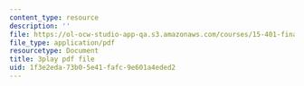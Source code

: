 ```yaml
---
content_type: resource
description: ''
file: https://ol-ocw-studio-app-qa.s3.amazonaws.com/courses/15-401-finance-theory-i-fall-2008/1f3e2eda73b05e41fafc9e601a4eded2_HdHlfiOAJyE.pdf
file_type: application/pdf
resourcetype: Document
title: 3play pdf file
uid: 1f3e2eda-73b0-5e41-fafc-9e601a4eded2
---
```

